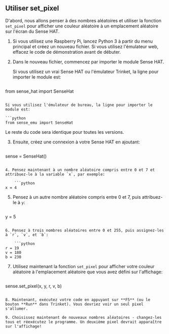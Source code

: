## Utiliser set_pixel

D'abord, nous allons penser à des nombres aléatoires et utiliser la fonction `set_pixel` pour afficher une couleur aléatoire à un emplacement aléatoire sur l'écran du Sense HAT.

1. Si vous utilisez une Raspberry Pi, lancez Python 3 à partir du menu principal et créez un nouveau fichier. Si vous utilisez l'émulateur web, effacez le code de démonstration avant de débuter.

2. Dans le nouveau fichier, commencez par importer le module Sense HAT.
    
    Si vous utilisez un vrai Sense HAT ou l'émulateur Trinket, la ligne pour importer le module est:
    
    ```python
from sense_hat import SenseHat
```

Si vous utilisez l'émulateur de bureau, la ligne pour importer le module est:

```python
from sense_emu import SenseHat
```

Le reste du code sera identique pour toutes les versions.

3. Ensuite, créez une connexion à votre Sense HAT en ajoutant:
    
    ```python
sense = SenseHat()
```

4. Pensez maintenant à un nombre aléatoire compris entre 0 et 7 et attribuez-le à la variable `x`, par exemple:
    
    ```python
x = 4
```

5. Pensez à un autre nombre aléatoire compris entre 0 et 7, puis attribuez-le à `y`:
    
    ```python
y = 5
```

6. Pensez à trois nombres aléatoires entre 0 et 255, puis assignez-les à `r`, `v`, et `b`:
    
    ```python
r = 19
v = 180
b = 230
```

7. Utilisez maintenant la fonction `set_pixel` pour afficher votre couleur aléatoire à l'emplacement aléatoire que vous avez défini sur l'affichage:
    
    ```python
sense.set_pixel(x, y, r, v, b)
```

8. Maintenant, exécutez votre code en appuyant sur **F5** (ou le bouton **Run** dans Trinket). Vous devriez voir un seul pixel s'allumer.

9. Choisissez maintenant de nouveaux nombres aléatoires - changez-les tous et réexécutez le programme. Un deuxième pixel devrait apparaître sur l'affichage!